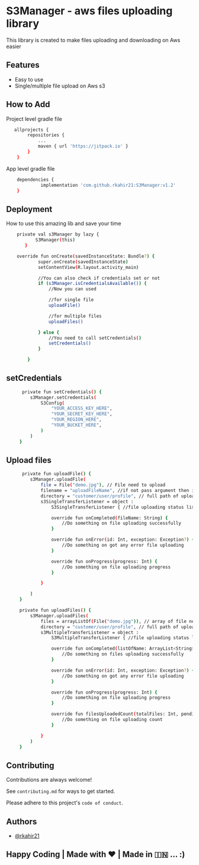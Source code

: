 
# S3Manager - aws files uploading library

This library is created to make files uploading and downloading on Aws easier

## Features

- Easy to use
- Single/multiple file upload on Aws s3

## How to Add
Project level gradle file


```bash
   allprojects {
		repositories {
			...
			maven { url 'https://jitpack.io' }
		}
	}
```

App level gradle file
```bash
	dependencies {
	         implementation 'com.github.rkahir21:S3Manager:v1.2'
	}

```

## Deployment

How to use this amazing lib and save your time

```bash
    private val s3Manager by lazy {
           S3Manager(this)
       }
```

```bash
    override fun onCreate(savedInstanceState: Bundle?) {
            super.onCreate(savedInstanceState)
            setContentView(R.layout.activity_main)

            //You can also check if credentials set or not
            if (s3Manager.isCredentialsAvailable()) {
                //Now you can used

                //for single file
                uploadFile()

                //for multiple files
                uploadFiles()

            } else {
                //You need to call setCredentials()
                setCredentials()
            }

        }
```

## setCredentials
```bash
      private fun setCredentials() {
         s3Manager.setCredentials(
             S3Config(
                 "YOUR_ACCESS_KEY_HERE",
                 "YOUR_SECRET_KEY_HERE",
                 "YOUR_REGION_HERE",
                 "YOUR_BUCKET_HERE",
             )
         )
     }
```

## Upload files
```bash
      private fun uploadFile() {
         s3Manager.uploadFile(
             file = File("demo.jpg"), // File need to upload
             filename = "uploadFileName", //if not pass argument then it has by default random name
             directory = "customer/user/profile", // full path of upload directory
             s3SingleTransferListener = object :
                 S3SingleTransferListener { //file uploading status listener

                 override fun onCompleted(fileName: String) {
                     //Do something on file uploading successfully
                 }

                 override fun onError(id: Int, exception: Exception?) {
                     //Do something on got any error file uploading
                 }

                 override fun onProgress(progress: Int) {
                     //Do something on file uploading progress
                 }

             }

         )
     }

     private fun uploadFiles() {
         s3Manager.uploadFiles(
             files = arrayListOf(File("demo.jpg")), // array of file need to upload
             directory = "customer/user/profile", // full path of upload directory
             s3MultipleTransferListener = object :
                 S3MultipleTransferListener { //file uploading status listener

                 override fun onCompleted(listOfName: ArrayList<String>) {
                     //Do something on files uploading successfully
                 }

                 override fun onError(id: Int, exception: Exception?) {
                     //Do something on got any error file uploading
                 }

                 override fun onProgress(progress: Int) {
                     //Do something on file uploading progress
                 }

                 override fun filesUploadedCount(totalFiles: Int, pendingFile: Int) {
                     //Do something on file uploading count
                 }

             }
         )
     }
```

## Contributing

Contributions are always welcome!

See `contributing.md` for ways to get started.

Please adhere to this project's `code of conduct`.


## Authors

- [@rkahir21](https://github.com/rkahir21)


## Happy Coding | Made with ❤ | Made in 🇮🇳 ... :)

